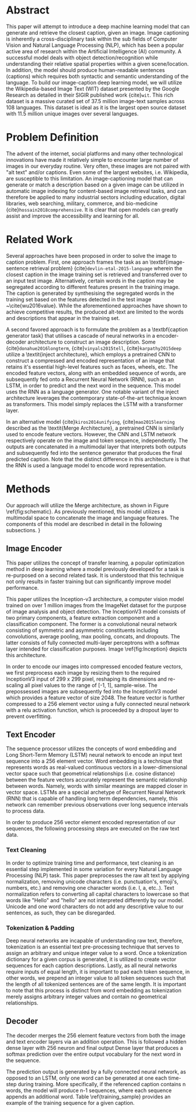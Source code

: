 # Abstract

This paper will attempt to introduce a deep machine learning model that can generate and retrieve the closest caption, given an image. Image captioning is inherently a cross-disciplinary task within the sub fields of Computer Vision and Natural Language Processing (NLP), which has been a popular active area of research within the Artificial Intelligence (AI) community. A successful model deals with object detection/recognition while understanding their relative spatial properties within a given scene/location. In addition, the model should produce human-readable sentences (captions) which requires both syntactic and semantic understanding of the language. To build our image-caption deep learning model, we will utilize the  Wikipedia-based Image Text (WIT) dataset presented by the Google Research as detailed in their SIGIR published work  {cite}`wit`. This rich dataset is a massive curated set of 37.5 million image-text samples across 108 languages. This dataset is ideal as it is the largest open source dataset with 11.5 million unique images over several languages. 


# Problem Definition

The advent of the internet, social platforms and many other technological innovations have made it relatively simple to encounter large number of images in our everyday routine. Very often, these images are not paired with "alt text" and/or captions. Even some of the largest websites, i.e. Wikipedia, are susceptible to this limitation. An image-captioning model that can generate or match a description based on a given image can be utilized in automatic image indexing for content-based image retrieval tasks, and can therefore be applied to many industrial sectors including education, digital libraries, web searching, military, commerce, and bio-medicine {cite}`hossain2018comprehensive`. It is clear that open models can greatly assist and improve the accessibility and learning for all. 


# Related Work

Several approaches have been proposed in order to solve the image to caption problem. First, one approach frames the task as an \textbf{image-sentence retrieval problem} {cite}`devlin-etal-2015-language` wherein the closest caption in the image training set is retrieved and transferred over to an input test image. Alternatively, certain words in the caption may be segregated according to different features present in the training image. The caption is generated by synthesising the segregated words in the training set based on the features detected in the test image ~\cite{wu2016value}. While the aforementioned approaches have shown to achieve competitive results, the produced alt-text are limited to the words and descriptions that appear in the training set.

A second favored approach is to formulate the problem as a \textbf{caption generator task} that utilises a cascade of neural networks in a encoder-decoder architecture to construct an image description. Some {cite}`donahue2016longterm`, {cite}`vinyals2015tell`, {cite}`karpathy2015deep` utilize a \textit{inject architecture}, which employs a pretrained CNN to construct a compressed and encoded representation of an image that retains it's essential high-level features such as faces, wheels, etc. The encoded feature vectors, along with an embedded sequence of words, are subsequently fed onto a Recurrent Neural Network (RNN), such as an LSTM, in order to predict and the next word in the sequence. This model uses the RNN as a language generator. One notable variant of the inject architecture leverages the contemporary state-of-the-art technique known as transformers. This model simply replaces the LSTM with a transformer layer.

In an alternative model {cite}`kiros2014unifying`, {cite}`mao2015learning` described as the \textit{Merge Architecture}, a pretrained CNN is similarly used to encode feature vectors. However, the CNN and LSTM network respectively operate  on the image and token sequence, independently. The outputs are concatenated in a multimodal layer that interprets both outputs and subsequently fed into the sentence generator that produces the final predicted caption. Note that the distinct difference in this architecture is that the RNN is used a language model to encode word representation. 

# Methods
Our approach will utilize the Merge architecture, as shown in Figure \ref{fig:schematic}. As previously mentioned, this model utilizes a multimodal space to concatenate the image and language features. The components of this model are described in detail in the following subsections.
}

## Image Encoder
This paper utilizes the concept of transfer learning, a popular optimization method in deep learning where a model previously developed for a task is re-purposed on a second related task. It is understood that this technique not only results in faster training but can significantly improve model performance. 

This paper utilizes the Inception-v3 architecture, a computer vision model trained on over 1 million images from the ImageNet dataset for the purpose of image analysis and object detection. The InceptionV3 model consists of two primary components, a feature extraction component and a classification component. The former is a convolutional neural network consisting of symmetric and asymmetric constituents including convolutions, average pooling, max pooling, concats, and dropouts. The latter consists of fully connected multi-layer perceptrons with a softmax layer intended for classification purposes. Image \ref{fig:Inception} depicts this architecture. 


In order to encode our images into compressed encoded feature vectors, we first preprocess each image by resizing them to the required InceptionV3 input of 299 x 299 pixel, reshaping its dimensions and re-scaling all pixel values to the range of [-1, 1], sample-wise. The prepossessed images are subsequently fed into the InceptionV3 model which provides a feature vector of size 2048. The feature vector is further compressed to a 256 element vector using a fully connected neural network with a relu activation function, which is proceeded by a dropout layer to prevent overfitting. 


## Text Encoder
The sequence processor utilizes the concepts of word embedding and Long Short-Term Memory (LSTM) neural network to encode an input text sequence into a 256 element vector. Word embedding is a technique that represents words as real-valued continuous vectors in a lower-dimensional vector space such that geometrical relationships (i.e. cosine distance) between the feature vectors accurately represent the semantic relationship between words. Namely, words with similar meanings are mapped closer in vector space. LSTMs are a special archetype of Recurrent Neural Network (RNN) that is capable of handling long term dependencies, namely, this network can remember previous observations over long sequence intervals to process data.

In order to produce 256 vector element encoded representation of our sequences, the following processing steps are executed on the raw text data. 

### Text Cleaning
In order to optimize training time and performance, text cleaning is an essential step implemented in some variation for every Natural Language Processing (NLP) task. This paper preprocesses the raw alt text by applying normalization, removing unicode characters (i.e. punctuation's, emoji's, numbers, etc.) and removing one character words (i.e. I, a, etc..). Text normalization refers to converting all capital characters to lowercase so that words like "Hello" and "hello" are not interpreted differently by our model. Unicode  and one word characters do not add any descriptive value to our sentences, as such, they can be disregarded. 

### Tokenization & Padding

Deep neural networks are incapable of understanding raw text, therefore, tokenization is an essential text pre-processing technique that serves to assign an arbitrary and unique integer value to a word. Once a tokenization dictionary for a given corpus is generated, it is utilized to create vector sequences for each caption descriptions. Lastly, as all neural networks require inputs of equal length, it is important to pad each token sequence, in other words, we prepend an integer value to all token sequences such that the length of all tokenized sentences are of the same length. It is important to note that this process is distinct from word embedding as tokenization merely assigns arbitrary integer values and contain no geometrical relationships. 



## Decoder
The decoder merges the 256 element feature vectors from both the image and text encoder layers via an addition operation. This is followed a hidden dense layer with 256 neuron and final output Dense layer that produces a softmax prediction over the entire output vocabulary for the next word in the sequence.


The prediction output is generated by a fully connected neural network, as opposed to an LSTM, only one word can be generated at one each time-step during training. More specifically, if the referenced caption contains n words, the model will produce n-1 sequences, where each sequence appends an additional word. Table \ref{training_sample} provides an example of the training sequence for a given caption. 



